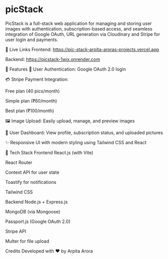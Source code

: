 # picStack
PicStack is a full-stack web application for managing and storing user images with authentication, subscription-based access, and seamless integration of Google OAuth, URL generation via Cloudinary and Stripe for user login and payments.

🔗 Live Links
Frontend: https://pic-stack-arpita-aroras-projects.vercel.app

Backend: https://picstack-1wix.onrender.com

🚀 Features
🔐 User Authentication: Google OAuth 2.0 login

💳 Stripe Payment Integration:

Free plan (40 pics/month)

Simple plan (₹60/month)

Best plan (₹100/month)

🖼️ Image Upload: Easily upload, manage, and preview images

📂 User Dashboard: View profile, subscription status, and uploaded pictures

✨ Responsive UI with modern styling using Tailwind CSS and React

🧰 Tech Stack
Frontend
React.js (with Vite)

React Router

Context API for user state

Toastify for notifications

Tailwind CSS

Backend
Node.js + Express.js

MongoDB (via Mongoose)

Passport.js (Google OAuth 2.0)

Stripe API

Multer for file upload

Credits
Developed with ❤️ by Arpita Arora
